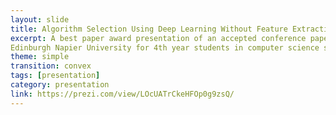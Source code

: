 ```yaml
---
layout: slide
title: Algorithm Selection Using Deep Learning Without Feature Extraction
excerpt: A best paper award presentation of an accepted conference paper at The Genetic and Evolutionary Computation Conference (GECCO19) and at 
Edinburgh Napier University for 4th year students in computer science school.
theme: simple
transition: convex
tags: [presentation]
category: presentation
link: https://prezi.com/view/LOcUATrCkeHFOp0g9zsQ/
---
```



